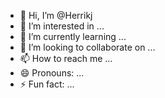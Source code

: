 - 👋 Hi, I’m @Herrikj
- 👀 I’m interested in ...
- 🌱 I’m currently learning ...
- 💞️ I’m looking to collaborate on ...
- 📫 How to reach me ...
- 😄 Pronouns: ...
- ⚡ Fun fact: ...

<!---
Herrikj/Herrikj is a ✨ special ✨ repository because its `README.md` (this file) appears on your GitHub profile.
You can click the Preview link to take a look at your changes.
--->
